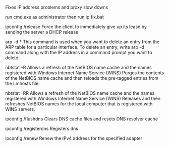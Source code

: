 Fixes IP address problems and proxy slow downs

run cmd.exe as administrator then run ip.fix.bat

ipconfig /release
Force the client to immediately give up its lease by sending the server a DHCP release

arp -d *
This command is used when you want to delete an entry from the ARP table for a particular interface. 
To delete an entry, write arp -d command along with the IP address in a command prompt you want to delete

nbtstat -R
Allows a refresh of the NetBIOS name cache and the names registered with Windows Internet Name Service (WINS)
Purges the contents of the NetBIOS name cache and then reloads the pre-tagged entries from the Lmhosts file.

nbtstat -RR
Allows a refresh of the NetBIOS name cache and the names registered with Windows Internet Name Service (WINS)
Releases and then refreshes NetBIOS names for the local computer that is registered with WINS servers.

ipconfig /flushdns
Clears DNS cache files and resets DNS resolver cache

ipconfig /registerdns
Registers dns

ipconfig /renew
Renew the IPv4 address for the specified adapter
